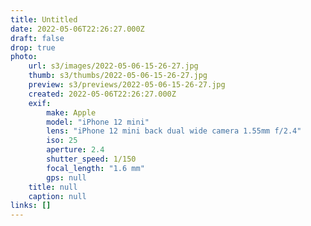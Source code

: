 ```yaml
---
title: Untitled
date: 2022-05-06T22:26:27.000Z
draft: false
drop: true
photo:
    url: s3/images/2022-05-06-15-26-27.jpg
    thumb: s3/thumbs/2022-05-06-15-26-27.jpg
    preview: s3/previews/2022-05-06-15-26-27.jpg
    created: 2022-05-06T22:26:27.000Z
    exif:
        make: Apple
        model: "iPhone 12 mini"
        lens: "iPhone 12 mini back dual wide camera 1.55mm f/2.4"
        iso: 25
        aperture: 2.4
        shutter_speed: 1/150
        focal_length: "1.6 mm"
        gps: null
    title: null
    caption: null
links: []
---
```

